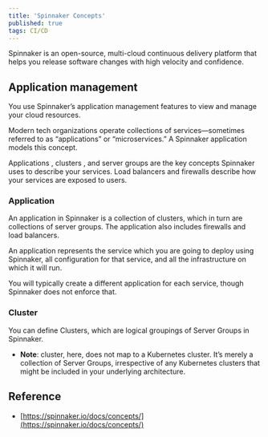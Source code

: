 ```yaml
---
title: 'Spinnaker Concepts'
published: true
tags: CI/CD
---
```


Spinnaker is an open-source, multi-cloud continuous delivery platform that
helps you release software changes with high velocity and confidence.

## Application management

You use Spinnaker’s application management features to view and manage your cloud resources.

Modern tech organizations operate collections of services—sometimes referred to as “applications” or “microservices.” A Spinnaker application models this concept.

Applications , clusters , and server groups are the key concepts Spinnaker
uses to describe your services. Load balancers and firewalls describe how your
services are exposed to users.

### Application

An application in Spinnaker is a collection of clusters, which in turn are collections of server groups. The application also includes firewalls and load balancers.

An application represents the service which you are going to deploy using Spinnaker, all configuration for that service, and all the infrastructure on which it will run.

You will typically create a different application for each service, though Spinnaker does not enforce that.

### Cluster

You can define Clusters, which are logical groupings of Server Groups in Spinnaker.

- **Note**: cluster, here, does not map to a Kubernetes cluster. It’s merely a collection of Server Groups, irrespective of any Kubernetes clusters that might be included in your underlying architecture.

## Reference

- [https://spinnaker.io/docs/concepts/](https://spinnaker.io/docs/concepts/)